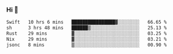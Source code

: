 ### Hi 👋

<!--START_SECTION:waka-->

```txt
Swift   10 hrs 6 mins   ████████████████▓░░░░░░░░   66.65 %
sh      3 hrs 48 mins   ██████▒░░░░░░░░░░░░░░░░░░   25.13 %
Rust    29 mins         ▓░░░░░░░░░░░░░░░░░░░░░░░░   03.25 %
Nix     29 mins         ▓░░░░░░░░░░░░░░░░░░░░░░░░   03.21 %
jsonc   8 mins          ▒░░░░░░░░░░░░░░░░░░░░░░░░   00.90 %
```

<!--END_SECTION:waka-->
